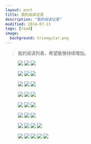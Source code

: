 ```yaml
---
layout: post
title: 我的阅读记录
description: "我的阅读记录"
modified: 2014-07-13
tags: [read]
image:
  background: triangular.png
---
```


>我的阅读列表，希望能够持续增加。

<figure class="third">
	<img src="http://img5.douban.com/mpic/s3994247.jpg" />
    <img src="http://img3.douban.com/mpic/s6644580.jpg" />
    <img src="http://img5.douban.com/mpic/s3203767.jpg" />
</figure>

<figure class="third">
	<img src="http://img5.douban.com/mpic/s3994247.jpg" />
    <img src="http://img3.douban.com/mpic/s6644580.jpg" />
    <img src="http://img5.douban.com/mpic/s3203767.jpg" />
</figure>
<figure class="third">
	<img src="http://img5.douban.com/mpic/s3994247.jpg" />
    <img src="http://img3.douban.com/mpic/s6644580.jpg" />
    <img src="http://img5.douban.com/mpic/s3203767.jpg" />
</figure><figure class="third">
	<img src="http://img5.douban.com/mpic/s3994247.jpg" />
    <img src="http://img3.douban.com/mpic/s6644580.jpg" />
    <img src="http://img5.douban.com/mpic/s3203767.jpg" />
</figure><figure class="third">
	<img src="http://img5.douban.com/mpic/s3994247.jpg" />
    <img src="http://img3.douban.com/mpic/s6644580.jpg" />
    <img src="http://img5.douban.com/mpic/s3203767.jpg" />
</figure><figure class="third">
	<img src="http://img5.douban.com/mpic/s3994247.jpg" />
    <img src="http://img3.douban.com/mpic/s6644580.jpg" />
    <img src="http://img5.douban.com/mpic/s3203767.jpg" />
</figure><figure class="fourth">
	<img src="http://img5.douban.com/mpic/s3994247.jpg" />
    <img src="http://img3.douban.com/mpic/s6644580.jpg" />
    <img src="http://img5.douban.com/mpic/s3203767.jpg" />
    <img src="http://img5.douban.com/mpic/s3203767.jpg" />
</figure>

</figure><figure class="fifth">
	<img src="http://img5.douban.com/mpic/s3994247.jpg" />
	<img src="http://img5.douban.com/mpic/s3994247.jpg" />
    <img src="http://img3.douban.com/mpic/s6644580.jpg" />
    <img src="http://img5.douban.com/mpic/s3203767.jpg" />
    <img src="http://img5.douban.com/mpic/s3203767.jpg" />
</figure>